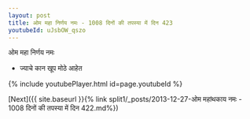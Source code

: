 ```yaml
---
layout: post
title: ओम महा निर्णय नमः - 1008 दिनों की तपस्या में दिन 423
youtubeId: uJsbOW_qszo
---
```

 
 
 ओम महा निर्णय नमः  
 
 -  ज्याचे कान खूप मोठे आहेत 
 
  
 
  
 
 
 
 
 
 


{% include youtubePlayer.html id=page.youtubeId %}
 
[Next]({{ site.baseurl }}{% link  split1/_posts/2013-12-27-ओम महांथकाय नमः - 1008 दिनों की तपस्या में दिन 422.md%})
 
